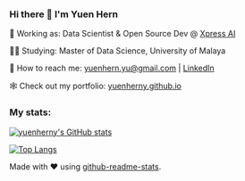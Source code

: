 ### Hi there 👋 I'm Yuen Hern

💼 Working as: Data Scientist & Open Source Dev @ [Xpress AI](https://github.com/XpressAI)

👨‍🎓 Studying: Master of Data Science, University of Malaya

📧 How to reach me: yuenhern.yu@gmail.com | [LinkedIn](https://www.linkedin.com/in/yuenhernyu/) 

🕸️ Check out my portfolio: [yuenherny.github.io](https://yuenherny.github.io)

### My stats:

[![yuenherny's GitHub stats](https://github-readme-stats-tan-phi.vercel.app/api?username=yuenherny&count_private=true&layout=compact&theme=gotham)](https://github.com/yuenherny/github-readme-stats)

[![Top Langs](https://github-readme-stats-tan-phi.vercel.app/api/top-langs/?username=yuenherny&count_private=false@langs_count=8&layout=compact&theme=gotham)](https://github.com/yuenherny/github-readme-stats)

Made with ❤️ using [github-readme-stats](https://github.com/anuraghazra/github-readme-stats).

<!--
**yuenherny/yuenherny** is a ✨ _special_ ✨ repository because its `README.md` (this file) appears on your GitHub profile.

Here are some ideas to get you started:

- 🔭 I’m currently working on ...
- 🌱 I’m currently learning ...
- 👯 I’m looking to collaborate on ...
- 🤔 I’m looking for help with ...
- 💬 Ask me about ...
- 📫 How to reach me: ...
- 😄 Pronouns: ...
- ⚡ Fun fact: ...
-->

